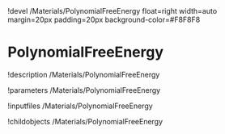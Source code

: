 <!-- MOOSE Object Documentation Stub: Remove this when content is added. -->!devel /Materials/PolynomialFreeEnergy float=right width=auto margin=20px padding=20px background-color=#F8F8F8


# PolynomialFreeEnergy
!description /Materials/PolynomialFreeEnergy

!parameters /Materials/PolynomialFreeEnergy

!inputfiles /Materials/PolynomialFreeEnergy

!childobjects /Materials/PolynomialFreeEnergy
